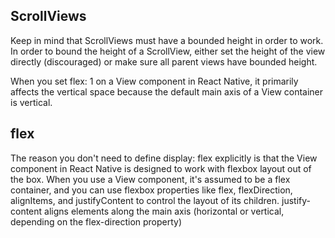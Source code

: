 ## ScrollViews

Keep in mind that ScrollViews must have a bounded height in order to work. In order to bound the height of a ScrollView, either set the height of the view directly (discouraged) or make sure all parent views have bounded height.

When you set flex: 1 on a View component in React Native, it primarily affects the vertical space because the default main axis of a View container is vertical.

## flex

The reason you don't need to define display: flex explicitly is that the View component in React Native is designed to work with flexbox layout out of the box. When you use a View component, it's assumed to be a flex container, and you can use flexbox properties like flex, flexDirection, alignItems, and justifyContent to control the layout of its children.
justify-content aligns elements along the main axis (horizontal or vertical, depending on the flex-direction property)
